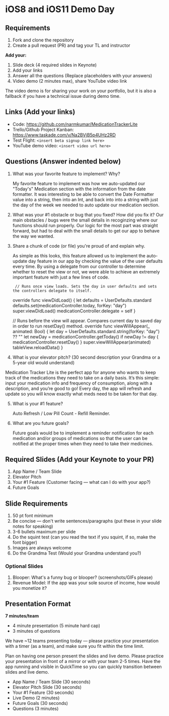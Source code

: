 # iOS8 and iOS11 Demo Day

## Requirements

1. Fork and clone the repository
2. Create a pull request (PR) and tag your TL and instructor

**Add your:**

1. Slide deck (4 required slides in Keynote)
2. Add your links
3. Answer all the questions (Replace placeholders with your answers)
4. Video demo (2 minutes max), share YouTube video link

The video demo is for sharing your work on your portfolio, but it is also a fallback if you have a technical issue during demo time.

## Links (Add your links)

* Code: https://github.com/narmkumar/MedicationTrackerLite
* Trello/Github Project Kanban: https://www.taskade.com/v/Na2BVjB5p4UHz2RD
* Test Flight: `<insert beta signup link here>`
* YouTube demo video: `<insert video url here>`

## Questions (Answer indented below)

1. What was your favorite feature to implement? Why?

    My favorite feature to implement was how we auto-updated our "Today's" Medication section with the information from the date formatter. It was interesting to be able to convert the Date Formatter value into a string, then into an Int, and back into into a string with just the day of the week we needed to auto update our medication section.

2. What was your #1 obstacle or bug that you fixed? How did you fix it?
   Our main obstacles / bugs were the small details in recoginzing where our functions should run properly. Our logic for the most part was straight forward, but had to deal with the small details to get our app to behave the way we wanted.

3. Share a chunk of code (or file) you're proud of and explain why.

    As simple as this looks, this feature allowed us to implement the auto-update day feature in our app by checking the value of the user defaults every time. By using a delegate from our controller to determine whether to reset the view or not, we were able to achieve an extremely important feature with just a few lines of code.

        // Runs once view loads. Sets the day in user defaults and sets the controllers delegate to itself.
    override func viewDidLoad() {
        let defaults = UserDefaults.standard
        defaults.set(medicationController.today, forKey: "day")
        super.viewDidLoad()
        medicationController.delegate = self
        }
    
    // Runs before the view will appear. Compares current day to saved day in order to run resetDay() method.
    override func viewWillAppear(_ animated: Bool) {
        let day = UserDefaults.standard.string(forKey: "day") ?? ""
        let newDay = medicationController.getToday()
        if newDay != day {
            medicationController.resetDay()
        }
        super.viewWillAppear(animated)
        tableView.reloadData()
    }  
4. What is your elevator pitch? (30 second description your Grandma or a 5-year old would understand)

Medication Tracker Lite is the perfect app for anyone who wants to keep track of the medications they need to take on a daily basis. It’s this simple: input your medication info and frequency of consumption, along with a description, and you’re good to go! Every day, the app will refresh and update so you will know exactly what meds need to be taken for that day.

5. What is your #1 feature?

    Auto Refresh  / Low Pill Count - Refill Reminder.
  
6. What are you future goals?

    Future goals would be to implement a reminder notification for each medication and/or groups of medications so that the user can be notified at the proper times when they need to take their medicines.

## Required Slides (Add your Keynote to your PR)

1. App Name / Team Slide
2. Elevator Pitch
3. Your #1 Feature (Customer facing — what can I do with your app?)
4. Future Goals

## Slide Requirements

1. 50 pt font minimum
2. Be concise — don't write sentences/paragraphs (put these in your slide notes for speaking)
3. 3-6 bullets maximum per slide
4. Do the squint test (can you read the text if you squint, if so, make the font bigger)
6. Images are always welcome
7. Do the Grandma Test (Would your Grandma understand you?)

### Optional Slides

1. Blooper: What's a funny bug or blooper? (screenshots/GIFs please)
2. Revenue Model: If the app was your sole source of income, how would you monetize it?

## Presentation Format

**7 minutes/team**

* 4 minute presentation (5 minute hard cap)
* 3 minutes of questions

We have ~12 teams presenting today — please practice your presentation with a timer (as a team), and make sure you fit within the time limit.

Plan on having one person present the slides and live demo. Please practice your presentation in front of a mirror or with your team 2-5 times. Have the app running and visible in QuickTime so you can quickly transition between slides and live demo.

* App Name / Team Slide (30 seconds)
* Elevator Pitch Slide (30 seconds)
* Your #1 Feature (30 seconds)
* Live Demo (2 minutes) 
* Future Goals (30 seconds)
* Questions (3 minutes)
